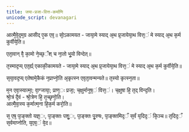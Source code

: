 ```yaml
---
title: जया-प्रजा-वित्त-कर्माणि
unicode_script: devanagari
---
```


आत्मै᳘वे᳘द᳘म᳘ग्र आसीद् ए᳘क एव᳘॥
सो᳘ऽकामयत - 
जाया᳘मे स्याद् अ᳘थ प्र᳘जायेया᳘थ वित्त᳘ं मे स्याद् अ᳘थ क᳘र्म कुर्वीये᳘ति॥

एता᳘वान् वै᳘ का᳘मो ने᳘च्छ᳘ँश् च ना᳘तो भू᳘यो विन्देत्॥

त᳘स्माद᳘प्य् एत᳘र्ह्य् एकाकी᳘कामयते - 
जाया᳘मे स्याद् अ᳘थ प्र᳘जायेया᳘थ वित्त᳘ं मे स्याद् अ᳘थ क᳘र्म कुर्वीये᳘ति॥

स᳘या᳘वद᳘प्य् एतेषामे᳘कैकं न᳘प्राप्नो᳘ति अ᳘कृत्स्न एव᳘ता᳘वन्मन्यते॥ त᳘स्यो कृत्स्न᳘ता॥

म᳘न एवा᳘स्यात्मा᳘; वा᳘ग्जाया᳘; प्राण᳘ः प्रजा᳘; च᳘क्षुर्मानुष᳘ं वित्त᳘ं। च᳘क्षुषा हि᳘ त᳘द् विन्द᳘ति।  
श्रो᳘त्रं दै᳘वं - श्रो᳘त्रेण हि᳘ त᳘च्छृणो᳘ति।  
आत्मै᳘वा᳘स्य क᳘र्मात्म᳘ना हि᳘क᳘र्म करो᳘ति॥

स᳘ एष᳘ पा᳘ङ्क्तो यज्ञ᳘ः, पा᳘ङ्क्तः पशु᳘ः, पा᳘ङ्क्तः पु᳘रुषः, पा᳘ङ्क्तमिद᳘ँ स᳘र्वं य᳘दिद᳘ं कि᳘ञ्च॥
त᳘दिद᳘ँ स᳘र्वमाप्नोति, य᳘एव᳘ं वे᳘द॥
